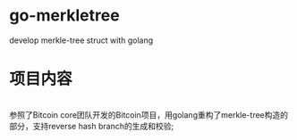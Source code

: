 # go-merkletree
develop merkle-tree struct  with golang

# 项目内容
<br>参照了Bitcoin core团队开发的Bitcoin项目，用golang重构了merkle-tree构造的部分，支持reverse hash branch的生成和校验;<br> 
